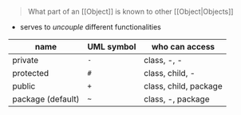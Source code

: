 > What part of an [[Object]] is known to other [[Object|Objects]]

- serves to _uncouple_ different functionalities

| name              | UML symbol | who can access        |
| ----------------- | ---------- | --------------------- |
| private           | `-`        | class, -, -           |
| protected         | `#`        | class, child, -       |
| public            | `+`        | class, child, package |
| package (default) | `~`        | class, -, package     |
